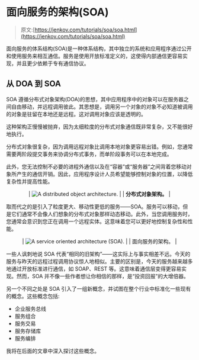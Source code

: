 # 面向服务的架构(SOA)

> 原文:[https://jenkov.com/tutorials/soa/soa.html](https://jenkov.com/tutorials/soa/soa.html)

面向服务的体系结构(SOA)是一种体系结构，其中独立的系统和应用程序通过公开和使用服务来相互通信。服务是使用开放标准定义的，这使得内部通信更容易实现，并且更少依赖于专有通信协议。

## 从 DOA 到 SOA

SOA 遵循分布式对象架构(DOA)的思想，其中应用程序中的对象可以在服务器之间自由移动，并远程调用彼此。其思想是，调用另一个对象的对象不必知道被调用的对象是驻留在本地还是远程。这对调用对象应该是透明的。

这种架构正慢慢被抛弃，因为太细粒度的分布式对象通信既非常复杂，又不能很好地执行。

分布式对象很复杂，因为调用远程对象比调用本地对象更容易出错。例如，您通常需要两阶段提交事务来协调分布式事务，而单阶段事务可以在本地完成。

此外，您无法控制不必要的进程外通信以及在“容器”或“服务器”之间背着您移动对象所产生的通信开销。因此，应用程序设计人员希望能够控制对象的位置，以降低复杂性并提高性能。

<center>

| ![A distributed object architecture.](../Images/79b0a8ad6c3a67999b7bf0c229132304.png) |
| **分布式对象架构。** |

</center>

取而代之的是引入了粒度更大、移动性更低的服务——SOA。服务可以移动，但是它们通常不会像人们想象的分布式对象那样动态移动。此外，当您调用服务时，您通常会意识到您正在调用一个远程实体。这意味着您可以更好地控制复杂性和性能。

<center>

| ![A service oriented architecture (SOA).](../Images/310340cca949dbfbb0f98120036a8a26.png) |
| 面向服务的架构。 |

</center>

一些人讽刺地说 SOA 代表“相同的旧架构”——这实际上与事实相差不远。今天的服务与昨天的远程过程调用协议惊人地相似。主要的区别是，今天的服务越来越多地通过开放标准进行通信，如 SOAP、REST 等。这意味着通信层变得更容易实现。然而，SOA 并不像一些作者想让你相信的那样，是“投资回报”的大增倍器。

另一个不同之处是 SOA 引入了一组新概念，并试图在整个行业中标准化一些现有的概念。这些概念包括:

*   企业服务总线
*   服务组合
*   服务交易
*   服务存储库
*   服务编排

我将在后面的文章中深入探讨这些概念。